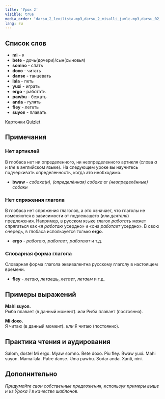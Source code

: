 ```yaml
---
title: 'Урок 2'
visible: true
media_order: 'darsu_2_lexilista.mp3,darsu_2_misalli_jumle.mp3,darsu_02_doxoli_abyasa.mp3'
lang: ru
---
```


## Список слов

* **mi** - я
* **bete** - дочь(дочери)/сын(сыновья)
* **somno** - спать
* **doxo** - читать
* **danse** - танцевать
* **lala** - петь
* **yuxi** - играть
* **ergo** - работать
* **pawbu** - бежать
* **anda** - гулять
* **fley** - лететь
* **suyon** - плавать

[Карточки Quizlet](https://quizlet.com/556024287/globasa-101-lesson-2-flash-cards/)

## Примечания
### Нет артиклей

В глобаса нет ни определенного, ни неопределенного артикля (слова _a_ и _the_ в английском языке). На следующем уроке вы научитесь подчеркивать определенность, когда это необходимо.

* **bwaw** - _собака(и)_, _(определённая) собака_ or _(неопределённые) собаки_

### Нет спряжения глагола

В глобаса нет спряжения глаголов, а это означает, что глаголы не изменяются в зависимости от подлежащего (или _деятеля_) предложения. Например, в русском языке глагол _работать_ может спрягаться как «я _работаю_ усердно» и «она _работает_ усердно». В свою очередь, в глобаса используется только **ergo**.

* **ergo** - _работаю_, _работает_, _работают_ и т.д.

### Словарная форма глагола

Словарная форма глагола эквивалентна русскому глаголу в настоящем времени.

* **fley** - _летаю_, _летаешь_, _летает_, _летаем_ и т.д.

## Примеры выражений

**Mahi suyon.**   
Рыба плавает (в данный момент). _или_ Рыба плавает (постоянно).  

**Mi doxo.**  
Я читаю (в данный момент). _или_ Я читаю (постоянно).  

## Практика чтения и аудирования

Salom, doste! Mi ergo. Myaw somno. Bete doxo. Piu fley. Bwaw yuxi. Mahi suyon. Mama lala. Patre danse. Uma pawbu. Sodar anda. Xanti, nini.

## Дополнительно

_Придумайте свои собственные предложения, используя примеры выше и из Урока 1 в качестве шаблонов._
